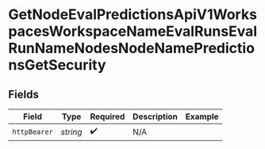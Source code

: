 # GetNodeEvalPredictionsApiV1WorkspacesWorkspaceNameEvalRunsEvalRunNameNodesNodeNamePredictionsGetSecurity


## Fields

| Field              | Type               | Required           | Description        | Example            |
| ------------------ | ------------------ | ------------------ | ------------------ | ------------------ |
| `httpBearer`       | *string*           | :heavy_check_mark: | N/A                |                    |